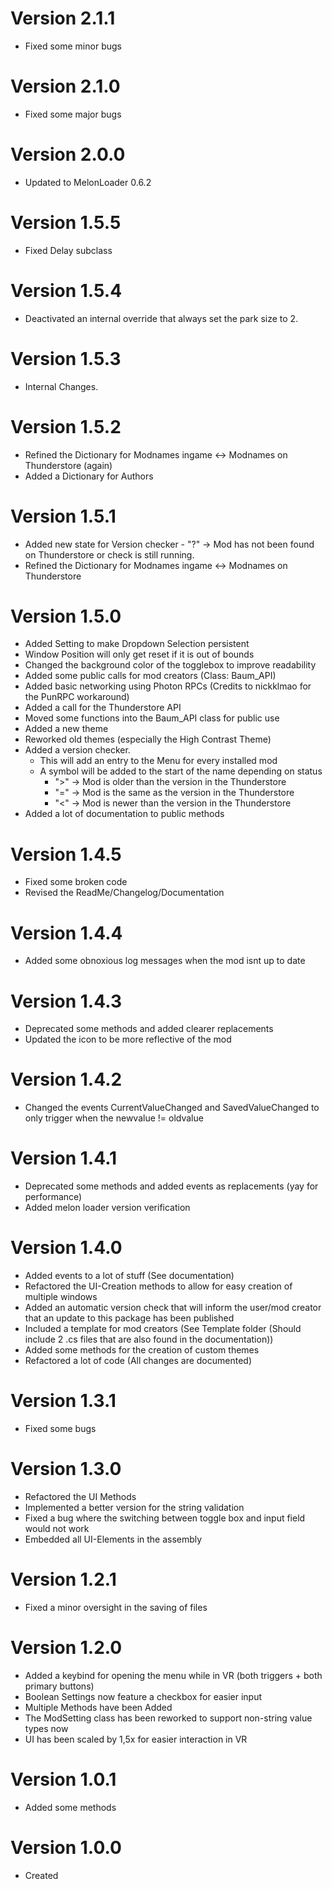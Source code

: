 # Version 2.1.1
- Fixed some minor bugs
# Version 2.1.0
- Fixed some major bugs
# Version 2.0.0
- Updated to MelonLoader 0.6.2
# Version 1.5.5
- Fixed Delay subclass
# Version 1.5.4
- Deactivated an internal override that always set the park size to 2.
# Version 1.5.3
- Internal Changes.
# Version 1.5.2
- Refined the Dictionary for Modnames ingame <-> Modnames on Thunderstore (again)
- Added a Dictionary for Authors 
# Version 1.5.1
- Added new state for Version checker
		- "?" -> Mod has not been found on Thunderstore or check is still running.
- Refined the Dictionary for Modnames ingame <-> Modnames on Thunderstore
# Version 1.5.0
- Added Setting to make Dropdown Selection persistent
- Window Position will only get reset if it is out of bounds
- Changed the background color of the togglebox to improve readability
- Added some public calls for mod creators (Class: Baum_API)
- Added basic networking using Photon RPCs (Credits to nickklmao for the PunRPC workaround)
- Added a call for the Thunderstore API 
- Moved some functions into the Baum_API class for public use
- Added a new theme 
- Reworked old themes (especially the High Contrast Theme)
- Added a version checker.
	- This will add an entry to the Menu for every installed mod
	- A symbol will be added to the start of the name depending on status
		- ">" -> Mod is older than the version in the Thunderstore
		- "=" -> Mod is the same as the version in the Thunderstore
		- "<" -> Mod is newer than the version in the Thunderstore
- Added a lot of documentation to public methods
# Version 1.4.5
- Fixed some broken code
- Revised the ReadMe/Changelog/Documentation
# Version 1.4.4
- Added some obnoxious log messages when the mod isnt up to date
# Version 1.4.3
- Deprecated some methods and added clearer replacements
- Updated the icon to be more reflective of the mod
# Version 1.4.2
- Changed the events CurrentValueChanged and SavedValueChanged to only trigger when the newvalue != oldvalue
# Version 1.4.1
- Deprecated some methods and added events as replacements (yay for performance)
- Added melon loader version verification
# Version 1.4.0
- Added events to a lot of stuff (See documentation)
- Refactored the UI-Creation methods to allow for easy creation of multiple windows
- Added an automatic version check that will inform the user/mod creator that an update to this package has been published
- Included a template for mod creators (See Template folder (Should include 2 .cs files that are also found in the documentation))
- Added some methods for the creation of custom themes
- Refactored a lot of code (All changes are documented)
# Version 1.3.1
- Fixed some bugs
# Version 1.3.0
- Refactored the UI Methods
- Implemented a better version for the string validation
- Fixed a bug where the switching between toggle box and input field would not work 
- Embedded all UI-Elements in the assembly
# Version 1.2.1
- Fixed a minor oversight in the saving of files
# Version 1.2.0
- Added a keybind for opening the menu while in VR (both triggers + both primary buttons)
- Boolean Settings now feature a checkbox for easier input
- Multiple Methods have been Added
- The ModSetting class has been reworked to support non-string value types now
- UI has been scaled by 1,5x for easier interaction in VR
# Version 1.0.1
- Added some methods
# Version 1.0.0
- Created